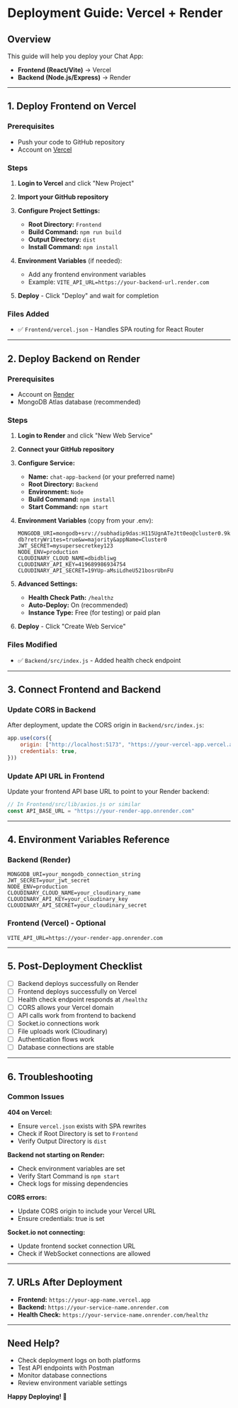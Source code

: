 # Deployment Guide: Vercel + Render

## Overview
This guide will help you deploy your Chat App:
- **Frontend (React/Vite)** → Vercel
- **Backend (Node.js/Express)** → Render

---

## 1. Deploy Frontend on Vercel

### Prerequisites
- Push your code to GitHub repository
- Account on [Vercel](https://vercel.com/)

### Steps
1. **Login to Vercel** and click "New Project"
2. **Import your GitHub repository**
3. **Configure Project Settings:**
   - **Root Directory:** `Frontend`
   - **Build Command:** `npm run build`
   - **Output Directory:** `dist`
   - **Install Command:** `npm install`

4. **Environment Variables** (if needed):
   - Add any frontend environment variables
   - Example: `VITE_API_URL=https://your-backend-url.render.com`

5. **Deploy** - Click "Deploy" and wait for completion

### Files Added
- ✅ `Frontend/vercel.json` - Handles SPA routing for React Router

---

## 2. Deploy Backend on Render

### Prerequisites
- Account on [Render](https://render.com/)
- MongoDB Atlas database (recommended)

### Steps
1. **Login to Render** and click "New Web Service"
2. **Connect your GitHub repository**
3. **Configure Service:**
   - **Name:** `chat-app-backend` (or your preferred name)
   - **Root Directory:** `Backend`
   - **Environment:** `Node`
   - **Build Command:** `npm install`
   - **Start Command:** `npm start`

4. **Environment Variables** (copy from your .env):
   ```
   MONGODB_URI=mongodb+srv://subhadip9das:H115UgnATeJtt0eo@cluster0.9kt49gi.mongodb.net/chat-db?retryWrites=true&w=majority&appName=Cluster0
   JWT_SECRET=mysupersecretkey123
   NODE_ENV=production
   CLOUDINARY_CLOUD_NAME=dbidbliwg
   CLOUDINARY_API_KEY=419689986934754
   CLOUDINARY_API_SECRET=19YUp-aMsiLdheU521bosrUbnFU
   ```

5. **Advanced Settings:**
   - **Health Check Path:** `/healthz`
   - **Auto-Deploy:** On (recommended)
   - **Instance Type:** Free (for testing) or paid plan

6. **Deploy** - Click "Create Web Service"

### Files Modified
- ✅ `Backend/src/index.js` - Added health check endpoint

---

## 3. Connect Frontend and Backend

### Update CORS in Backend
After deployment, update the CORS origin in `Backend/src/index.js`:

```javascript
app.use(cors({
    origin: ["http://localhost:5173", "https://your-vercel-app.vercel.app"],
    credentials: true,
}))
```

### Update API URL in Frontend
Update your frontend API base URL to point to your Render backend:

```javascript
// In Frontend/src/lib/axios.js or similar
const API_BASE_URL = "https://your-render-app.onrender.com"
```

---

## 4. Environment Variables Reference

### Backend (Render)
```env
MONGODB_URI=your_mongodb_connection_string
JWT_SECRET=your_jwt_secret
NODE_ENV=production
CLOUDINARY_CLOUD_NAME=your_cloudinary_name
CLOUDINARY_API_KEY=your_cloudinary_key
CLOUDINARY_API_SECRET=your_cloudinary_secret
```

### Frontend (Vercel) - Optional
```env
VITE_API_URL=https://your-render-app.onrender.com
```

---

## 5. Post-Deployment Checklist

- [ ] Backend deploys successfully on Render
- [ ] Frontend deploys successfully on Vercel
- [ ] Health check endpoint responds at `/healthz`
- [ ] CORS allows your Vercel domain
- [ ] API calls work from frontend to backend
- [ ] Socket.io connections work
- [ ] File uploads work (Cloudinary)
- [ ] Authentication flows work
- [ ] Database connections are stable

---

## 6. Troubleshooting

### Common Issues

**404 on Vercel:**
- Ensure `vercel.json` exists with SPA rewrites
- Check if Root Directory is set to `Frontend`
- Verify Output Directory is `dist`

**Backend not starting on Render:**
- Check environment variables are set
- Verify Start Command is `npm start`
- Check logs for missing dependencies

**CORS errors:**
- Update CORS origin to include your Vercel URL
- Ensure credentials: true is set

**Socket.io not connecting:**
- Update frontend socket connection URL
- Check if WebSocket connections are allowed

---

## 7. URLs After Deployment

- **Frontend:** `https://your-app-name.vercel.app`
- **Backend:** `https://your-service-name.onrender.com`
- **Health Check:** `https://your-service-name.onrender.com/healthz`

---

## Need Help?

- Check deployment logs on both platforms
- Test API endpoints with Postman
- Monitor database connections
- Review environment variable settings

**Happy Deploying! 🚀**